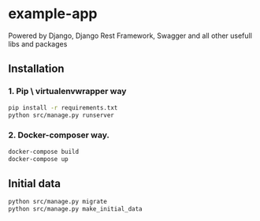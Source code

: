 # example-app
Powered by Django, Django Rest Framework, Swagger and all other usefull libs and packages

## Installation
### 1. Pip \ virtualenvwrapper way
```sh
pip install -r requirements.txt
python src/manage.py runserver
```

### 2. Docker-composer way.
```sh
docker-compose build
docker-compose up
```

## Initial data
```sh
python src/manage.py migrate
python src/manage.py make_initial_data
```